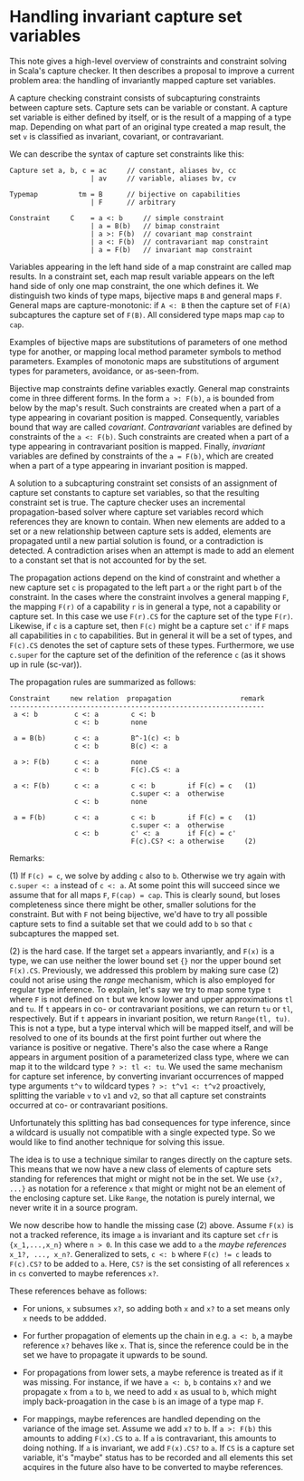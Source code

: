 Handling invariant capture set variables
========================================

This note gives a high-level overview of constraints and constraint solving in Scala's capture checker. It then describes a proposal to improve a current problem area: the handling of invariantly mapped capture set variables.

A capture checking constraint consists of subcapturing constraints between
capture sets. Capture sets can be variable or constant. A capture set variable is either defined by itself,
or is the result of a mapping of a type map.
Depending on what part of an original type created a map result, the set `v` is classified as invariant, covariant, or contravariant.

We can describe the syntax of capture set constraints like this:
```
Capture set a, b, c = ac     // constant, aliases bv, cc
                    | av     // variable, aliases bv, cv

Typemap          tm = B      // bijective on capabilities
                    | F      // arbitrary

Constraint     C    = a <: b     // simple constraint
                    | a = B(b)   // bimap constraint
                    | a >: F(b)  // covariant map constraint
                    | a <: F(b)  // contravariant map constraint
                    | a = F(b)   // invariant map constraint
```
Variables appearing in the left hand side of a map constraint are called
map results. In a constraint set, each map result variable appears on the left hand side of only one map constraint, the one which defines it.
We distinguish two kinds of type maps, bijective maps `B` and general maps `F`. General maps are capture-monotonic: if `A <: B`
then the capture set of `F(A)` subcaptures the capture set of `F(B)`. All considered type maps map `cap` to `cap`.

Examples of bijective maps are substitutions of parameters of one method type
for another, or mapping local method parameter symbols to method parameters.
Examples of monotonic maps are substitutions of argument types for parameters,
avoidance, or as-seen-from.

Bijective map constraints define variables exactly. General map constraints come in three different forms. In the form `a >: F(b)`, `a` is bounded from
below by the map's result. Such constraints are created when a part
of a type appearing in covariant position is mapped. Consequently, variables
bound that way are called _covariant_. _Contravariant_ variables are defined
by constraints of the `a <: F(b)`. Such constraints are created when a part
of a type appearing in contravariant position is mapped. Finally, _invariant_ variables are defined by constraints of the `a = F(b)`, which are created when a part of a type appearing in invariant position is mapped.

A solution to a subcapturing constraint set consists of an assignment of capture set constants to capture set variables, so that the resulting constraint set is true. The capture checker uses an incremental propagation-based
solver where capture set variables record which references they are known to contain. When new elements
are added to a set or a new relationship between capture sets is added, elements are propagated until
a new partial solution is found, or a contradiction is detected. A contradiction arises when an attempt
is made to add an element to a constant set that is not accounted for by the set.

The propagation actions depend on the kind of constraint and whether a new capture set `c` is propagated
to the left part `a` or the right part `b` of the constraint. In the cases where the constraint
involves a general mapping `F`, the mapping `F(r)` of a capability `r` is in general a type, not
a capability or capture set. In this case we use `F(r).CS` for the capture set of the type
`F(r)`. Likewise, if `c` is a capture set, then `F(c)` might be a capture set `c'` if `F` maps all
capabilities in `c` to capabilities. But in general it will be a set of types, and `F(c).CS`
denotes the set of capture sets of these types. Furthermore, we use `c.super` for the capture set
of the definition of the reference `c` (as it shows up in rule (sc-var)).

The propagation rules are summarized as follows:

```
Constraint     new relation  propagation                 remark
---------------------------------------------------------------
 a <: b         c <: a        c <: b
                c <: b        none

 a = B(b)       c <: a        B^-1(c) <: b
                c <: b        B(c) <: a

 a >: F(b)      c <: a        none
                c <: b        F(c).CS <: a

 a <: F(b)      c <: a        c <: b        if F(c) = c   (1)
                              c.super <: a  otherwise
                c <: b        none

 a = F(b)       c <: a        c <: b        if F(c) = c   (1)
                              c.super <: a  otherwise
                c <: b        c' <: a       if F(c) = c'
                              F(c).CS? <: a otherwise     (2)
```
Remarks:

(1) If `F(c) = c`, we solve by adding `c` also to `b`. Otherwise
   we try again with `c.super <: a` instead of `c <: a`. At some point
   this will succeed since we assume that for all maps `F`, `F(cap) = cap`.
   This is clearly sound, but loses completeness since there might be
   other, smaller solutions for the constraint. But with `F` not being
   bijective, we'd have to try all possible capture sets to find
   a suitable set that we could add to `b` so that `c` subcaptures the mapped set.

(2) is the hard case. If the target set `a` appears invariantly, and `F(x)` is a type, we can use neither the lower bound set `{}` nor the upper bound set `F(x).CS`. Previously, we addressed this problem by making sure case (2) could not arise using the _range_ mechanism, which is also employed for regular type inference. To explain, let's say we try to map some type `t` where `F` is not defined on `t` but we know lower and upper approximations `tl` and `tu`. If `t` appears in
co- or contravariant positions, we can return `tu` or `tl`, respectively. But if `t`
appears in invariant position, we return `Range(tl, tu)`. This is not a type, but a type interval
which will be mapped itself, and will be resolved to one of its bounds at the first
point further out where the variance is positive or negative. There's also the case
where a Range appears in argument position of a parameterized class type, where we can
map it to the wildcard type `? >: tl <: tu`. We used the same mechanism for capture
set inference, by converting invariant occurrences of mapped type arguments `t^v` to wildcard types `? >: t^v1 <: t^v2` proactively, splitting the variable `v` to `v1` and `v2`, so that all capture set constraints occurred at co- or contravariant positions.

Unfortunately this splitting has bad consequences for type inference, since a wildcard
is usually not compatible with a single expected type. So we would like to find another
technique for solving this issue.

The idea is to use a technique similar to ranges directly on the capture sets. This means
that we now have a new class of elements of capture sets standing for references that might or might not be in the set. We use `{x?, ...}` as notation for a reference `x` that might or might not be an element of the enclosing capture set. Like `Range`, the notation is purely internal, we
never write it in a source program.

We now describe how to handle the missing case (2) above. Assume `F(x)` is not a tracked reference, its image `a` is invariant and its capture set `cfr` is `{x_1,...,x_n}` where `n > 0`. In this case we add to `a` the _maybe references_ `x_1?, ..., x_n?`. Generalized to sets, `c <: b` where
`F(c) != c` leads to `F(c).CS?` to be added to `a`. Here, `CS?` is the set consisting of all references `x` in `cs` converted to maybe references `x?`.

These references behave as follows:

 - For unions, `x` subsumes `x?`, so adding both `x` and `x?` to a set means
   only `x` needs to be addded.

 - For further propagation of elements up the chain in e.g. `a <: b`, a maybe reference `x?` behaves like `x`. That is, since the reference could be in the set we have to propagate it upwards to be sound.

 - For propagations from lower sets, a maybe reference is treated as if it was missing. For instance, if we have `a <: b`, `b` contains `x?` and we propagate `x` from `a` to `b`, we need to add `x` as usual to `b`, which might imply back-proagation in the case `b` is an image of a type map `F`.

 - For mappings, maybe references are handled depending on the variance of the
   image set. Assume we add `x?` to `b`. If `a >: F(b)` this amounts
   to adding `F(x).CS` to `a`. If `a` is contravariant, this amounts to doing nothing. If `a` is invariant, we add `F(x).CS?` to `a`. If
   `CS` is a capture set variable, it's "maybe" status has to be recorded and all elements this set acquires in the future also have to be converted to maybe references.



